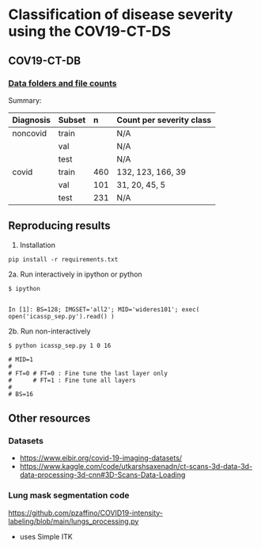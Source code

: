 # Classification of disease severity using the COV19-CT-DS

## COV19-CT-DB

### [Data folders and file counts](https://docs.google.com/spreadsheets/d/1SoVfioBKj_ElEETEk7o7KK_vs6VEca8LLIYW0xXpSYY/)

Summary:

|Diagnosis| Subset| n | Count per severity class |
|:--|:--|:--|:--|
|noncovid| train  | | N/A |
| | val | |   N/A |
| | test | | N/A |
|covid| train | 460 | 132, 123, 166, 39 |
| | val | 101 | 31, 20, 45, 5 | 
| | test | 231 | N/A |


## Reproducing results

1. Installation
```
pip install -r requirements.txt 
```

2a. Run interactively in ipython or python 
```
$ ipython


In [1]: BS=128; IMGSET='all2'; MID='wideres101'; exec( open('icassp_sep.py').read() )
```

2b. Run non-interactively
```
$ python icassp_sep.py 1 0 16   

# MID=1
#
# FT=0 # FT=0 : Fine tune the last layer only
#      # FT=1 : Fine tune all layers
#
# BS=16 
```            

## Other resources

### Datasets
- https://www.eibir.org/covid-19-imaging-datasets/
- https://www.kaggle.com/code/utkarshsaxenadn/ct-scans-3d-data-3d-data-processing-3d-cnn#3D-Scans-Data-Loading

### Lung mask segmentation code
https://github.com/pzaffino/COVID19-intensity-labeling/blob/main/lungs_processing.py    
- uses Simple ITK
